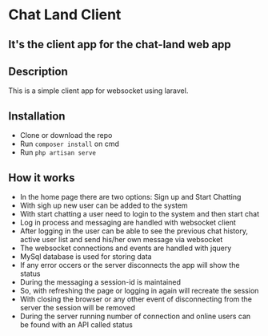 # Chat Land Client

## It's the client app for the chat-land web app

## Description
This is a simple client app for websocket using laravel. 

## Installation
- Clone or download the repo
- Run `composer install` on cmd
- Run `php artisan serve`

## How it works
- In the home page there are two options: Sign up and Start Chatting
- With sigh up new user can be added to the system
- With start chatting a user need to login to the system and then start chat
- Log in process and messaging are handled with websocket client
- After logging in the user can be able to see the previous chat history, active user list and send his/her own message via websocket
- The websocket connections and events are handled with jquery
- MySql database is used for storing data
- If any error occers or the server disconnects the app will show the status
- During the messaging a session-id is maintained
- So, with refreshing the page or logging in again will recreate the session
- With closing the browser or any other event of disconnecting from the server the session will be removed
- During the server running number of connection and online users can be found with an API called status